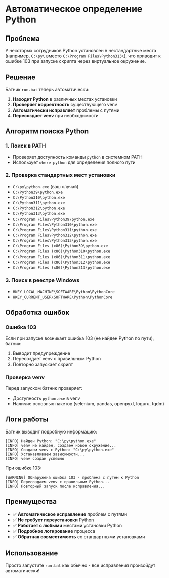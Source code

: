 # Автоматическое определение Python

## Проблема

У некоторых сотрудников Python установлен в нестандартные места (например, `C:\py\` вместо `C:\Program Files\Python313\`), что приводит к ошибке 103 при запуске скрипта через виртуальное окружение.

## Решение

Батник `run.bat` теперь автоматически:

1. **Находит Python** в различных местах установки
2. **Проверяет корректность** существующего venv
3. **Автоматически исправляет** проблемы с путями
4. **Пересоздает venv** при необходимости

## Алгоритм поиска Python

### 1. Поиск в PATH
- Проверяет доступность команды `python` в системном PATH
- Использует `where python` для определения полного пути

### 2. Проверка стандартных мест установки
- `C:\py\python.exe` (ваш случай)
- `C:\Python39\python.exe`
- `C:\Python310\python.exe`
- `C:\Python311\python.exe`
- `C:\Python312\python.exe`
- `C:\Python313\python.exe`
- `C:\Program Files\Python39\python.exe`
- `C:\Program Files\Python310\python.exe`
- `C:\Program Files\Python311\python.exe`
- `C:\Program Files\Python312\python.exe`
- `C:\Program Files\Python313\python.exe`
- `C:\Program Files (x86)\Python39\python.exe`
- `C:\Program Files (x86)\Python310\python.exe`
- `C:\Program Files (x86)\Python311\python.exe`
- `C:\Program Files (x86)\Python312\python.exe`
- `C:\Program Files (x86)\Python313\python.exe`

### 3. Поиск в реестре Windows
- `HKEY_LOCAL_MACHINE\SOFTWARE\Python\PythonCore`
- `HKEY_CURRENT_USER\SOFTWARE\Python\PythonCore`

## Обработка ошибок

### Ошибка 103
Если при запуске возникает ошибка 103 (не найден Python по пути), батник:
1. Выводит предупреждение
2. Пересоздает venv с правильным Python
3. Повторно запускает скрипт

### Проверка venv
Перед запуском батник проверяет:
- Доступность `python.exe` в venv
- Наличие основных пакетов (selenium, pandas, openpyxl, loguru, tqdm)

## Логи работы

Батник выводит подробную информацию:
```
[INFO] Найден Python: "C:\py\python.exe"
[INFO] venv не найден, создаем новое окружение...
[INFO] Создаем venv с Python: "C:\py\python.exe"
[INFO] Устанавливаем зависимости...
[INFO] venv создан успешно
```

При ошибке 103:
```
[WARNING] Обнаружена ошибка 103 - проблема с путем к Python
[INFO] Пересоздаем venv с правильным Python...
[INFO] Повторный запуск после исправления...
```

## Преимущества

- ✅ **Автоматическое исправление** проблем с путями
- ✅ **Не требует переустановки** Python
- ✅ **Работает с любыми** местами установки Python
- ✅ **Подробное логирование** процесса
- ✅ **Обратная совместимость** со стандартными установками

## Использование

Просто запустите `run.bat` как обычно - все исправления произойдут автоматически!
